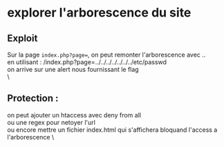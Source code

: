 # explorer l'arborescence du site

## Exploit
Sur la page `index.php?page=`, on peut remonter l'arborescence avec .. \
en utilisant : /index.php?page=../../../../../../../etc/passwd \
on arrive sur une alert nous fournissant le flag \
 \
## Protection :
on peut ajouter un htaccess avec deny from all \
ou une regex pour netoyer l'url \
ou encore mettre un fichier index.html qui s'affichera bloquand l'access a l'arborescence \

